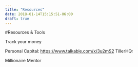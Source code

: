 ```yaml
---
title: "Resources"
date: 2018-01-14T15:15:51-06:00
draft: true
---
```


#Resources &amp; Tools

Track your money

Personal Capital: https://www.talkable.com/x/3u2mS2 
TillerHQ: 

Millionaire Mentor